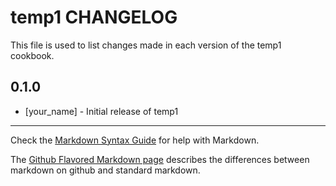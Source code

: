 # temp1 CHANGELOG

This file is used to list changes made in each version of the temp1 cookbook.

## 0.1.0
- [your_name] - Initial release of temp1

- - -
Check the [Markdown Syntax Guide](http://daringfireball.net/projects/markdown/syntax) for help with Markdown.

The [Github Flavored Markdown page](http://github.github.com/github-flavored-markdown/) describes the differences between markdown on github and standard markdown.
